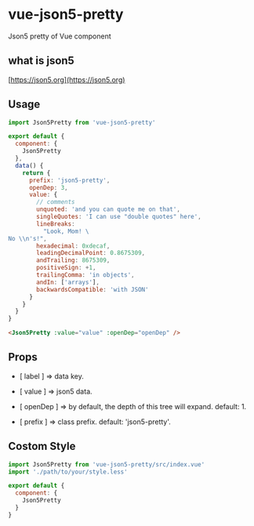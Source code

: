 # vue-json5-pretty

Json5 pretty of Vue component

## what is json5

[https://json5.org](https://json5.org)

## Usage

```js
import Json5Pretty from 'vue-json5-pretty'

export default {
  component: {
    Json5Pretty
  },
  data() {
    return {
      prefix: 'json5-pretty',
      openDep: 3,
      value: {
        // comments
        unquoted: 'and you can quote me on that',
        singleQuotes: 'I can use "double quotes" here',
        lineBreaks:
          "Look, Mom! \
No \\n's!",
        hexadecimal: 0xdecaf,
        leadingDecimalPoint: 0.8675309,
        andTrailing: 8675309,
        positiveSign: +1,
        trailingComma: 'in objects',
        andIn: ['arrays'],
        backwardsCompatible: 'with JSON'
      }
    }
  }
}
```

```html
<Json5Pretty :value="value" :openDep="openDep" />
```

## Props

* [ label ] => data key.

* [ value ] => json5 data.

* [ openDep ] => by default, the depth of this tree will expand. default: 1.

* [ prefix ] => class prefix. default: 'json5-pretty'.

## Costom Style

```js
import Json5Pretty from 'vue-json5-pretty/src/index.vue'
import './path/to/your/style.less'

export default {
  component: {
    Json5Pretty
  }
}
```
